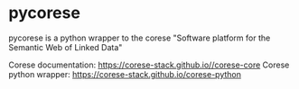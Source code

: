 # pycorese

pycorese is a python wrapper to the corese "Software platform for the Semantic Web of Linked Data"

Corese documentation: https://corese-stack.github.io//corese-core
Corese python wrapper:  https://corese-stack.github.io/corese-python
